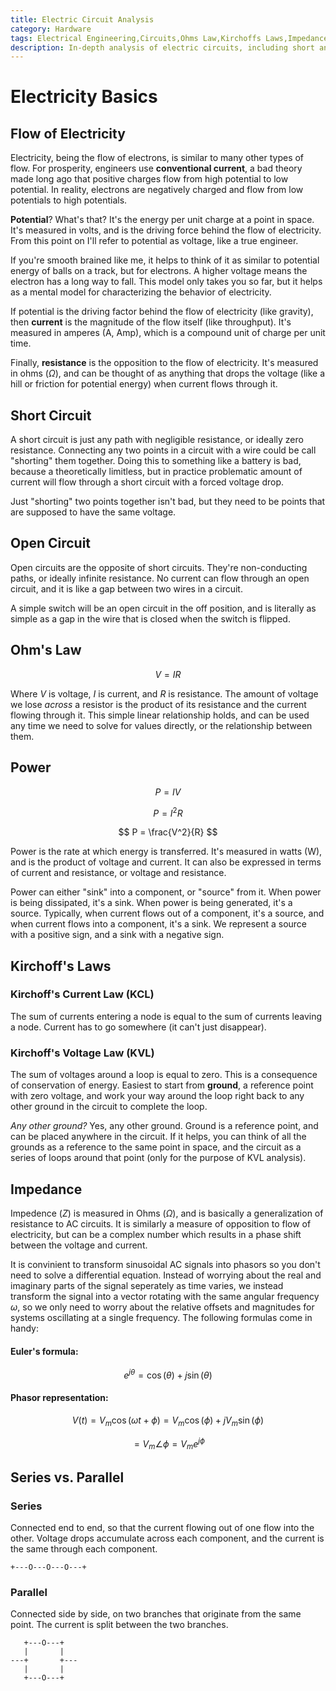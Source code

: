 ```yaml
---
title: Electric Circuit Analysis
category: Hardware
tags: Electrical Engineering,Circuits,Ohms Law,Kirchoffs Laws,Impedance,AC Circuits,DC Circuits,Power,Energy
description: In-depth analysis of electric circuits, including short and open circuits, Ohm's law, Kirchoff's laws, impedance, power, and energy. A comprehensive guide for electrical engineers and students.
---
```


# Electricity Basics

## Flow of Electricity

Electricity, being the flow of electrons, is similar to many other types of flow. For prosperity, engineers use **conventional current**, a bad theory made long ago that positive charges flow from high potential to low potential. In reality, electrons are negatively charged and flow from low potentials to high potentials.

**Potential**? What's that? It's the energy per unit charge at a point in space. It's measured in volts, and is the driving force behind the flow of electricity. From this point on I'll refer to potential as voltage, like a true engineer.

If you're smooth brained like me, it helps to think of it as similar to potential energy of balls on a track, but for electrons. A higher voltage means the electron has a long way to fall. This model only takes you so far, but it helps as a mental model for characterizing the behavior of electricity.

If potential is the driving factor behind the flow of electricity (like gravity), then **current** is the magnitude of the flow itself (like throughput). It's measured in amperes (A, Amp), which is a compound unit of charge per unit time.

Finally, **resistance** is the opposition to the flow of electricity. It's measured in ohms ($\Omega$), and can be thought of as anything that drops the voltage (like a hill or friction for potential energy) when current flows through it.


## Short Circuit

A short circuit is just any path with negligible resistance, or ideally zero resistance. Connecting any two points in a circuit with a wire could be call "shorting" them together. Doing this to something like a battery is bad, because a theoretically limitless, but in practice problematic amount of current will flow through a short circuit with a forced voltage drop.

Just "shorting" two points together isn't bad, but they need to be points that are supposed to have the same voltage.

## Open Circuit

Open circuits are the opposite of short circuits. They're non-conducting paths, or ideally infinite resistance. No current can flow through an open circuit, and it is like a gap between two wires in a circuit.

A simple switch will be an open circuit in the off position, and is literally as simple as a gap in the wire that is closed when the switch is flipped.

## Ohm's Law

$$
V = IR
$$

Where $V$ is voltage, $I$ is current, and $R$ is resistance. The amount of voltage we lose *across* a resistor is the product of its resistance and the current flowing through it. This simple linear relationship holds, and can be used any time we need to solve for values directly, or the relationship between them.

## Power

$$
P = IV
$$

$$
P = I^2R
$$

$$
P = \frac{V^2}{R}
$$

Power is the rate at which energy is transferred. It's measured in watts (W), and is the product of voltage and current. It can also be expressed in terms of current and resistance, or voltage and resistance.

Power can either "sink" into a component, or "source" from it. When power is being dissipated, it's a sink. When power is being generated, it's a source. Typically, when current flows out of a component, it's a source, and when current flows into a component, it's a sink. We represent a source with a positive sign, and a sink with a negative sign.

## Kirchoff's Laws

### Kirchoff's Current Law (KCL)

The sum of currents entering a node is equal to the sum of currents leaving a node. Current has to go somewhere (it can't just disappear).

### Kirchoff's Voltage Law (KVL)

The sum of voltages around a loop is equal to zero. This is a consequence of conservation of energy. Easiest to start from **ground**, a reference point with zero voltage, and work your way around the loop right back to any other ground in the circuit to complete the loop.

*Any other ground?* Yes, any other ground. Ground is a reference point, and can be placed anywhere in the circuit. If it helps, you can think of all the grounds as a reference to the same point in space, and the circuit as a series of loops around that point (only for the purpose of KVL analysis).

## Impedance

Impedence ($Z$) is measured in Ohms ($\Omega$), and is basically a generalization of resistance to AC circuits. It is similarly a measure of opposition to flow of electricity, but can be a complex number which results in a phase shift between the voltage and current.

It is convinient to transform sinusoidal AC signals into phasors so you don't need to solve a differential equation. Instead of worrying about the real and imaginary parts of the signal seperately as time varies, we instead transform the signal into a vector rotating with the same angular frequency $\omega$, so we only need to worry about the relative offsets and magnitudes for systems oscillating at a single frequency. The following formulas come in handy:

#### Euler's formula:

$$e^{j\theta} = \cos(\theta) + j\sin(\theta)$$

#### Phasor representation:

$$V(t) = V_m \cos(\omega t + \phi) = V_m \cos(\phi) + jV_m \sin(\phi)$$

$$ = V_m \angle \phi = V_m e^{j\phi}$$

## Series vs. Parallel

### Series

Connected end to end, so that the current flowing out of one flow into the other. Voltage drops accumulate across each component, and the current is the same through each component.

```plaintext
+---O---O---O---+
```

### Parallel

Connected side by side, on two branches that originate from the same point. The current is split between the two branches.

```plaintext
   +---O---+
   |       |
---+       +---
   |       |
   +---O---+
```
